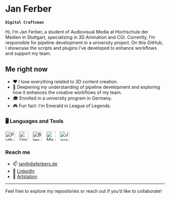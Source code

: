 # Jan Ferber

**`Digital Craftsman`**

Hi, I’m Jan Ferber, a student of Audiovisual Media at Hochschule der Medien in Stuttgart, specializing in 3D Animation and CGI. Currently, I’m responsible for pipeline development in a university project. On this GitHub, I showcase the scripts and plugins I’ve developed to enhance workflows and support my team.

## Me right now

- ♥️ I love everything related to 3D content creation.
- 🌱 Deepening my understanding of pipeline development and exploring how it enhances the creative workflows of my team.
- 🎓 Enrolled in a university program in Germany.
- 🎮 Fun fact: I'm Emerald in League of Legends.

### 🖥️ Languages and Tools 

<img align="left" alt="Python" width="30px" style="padding-right:10px;" src="https://cdn.jsdelivr.net/gh/devicons/devicon/icons/python/python-plain.svg" />
<img align="left" alt="Unreal" width="30px" style="padding-right:10px;" src="https://cdn.jsdelivr.net/gh/devicons/devicon@latest/icons/unrealengine/unrealengine-original.svg" />
<img align="left" alt="Blender" width="30px" style="padding-right:10px;" src="https://cdn.jsdelivr.net/gh/devicons/devicon@latest/icons/blender/blender-original.svg" />
<img align="left" alt="Maya" width="30px" style="padding-right:10px;" src="https://cdn.jsdelivr.net/gh/devicons/devicon@latest/icons/maya/maya-original.svg" />
<img align="left" alt="Java" width="30px" style="padding-right:10px;" src="https://cdn.jsdelivr.net/gh/devicons/devicon@latest/icons/java/java-original.svg" />
<br />

#

### Reach me

- 📫 jan@dieferbers.de
- 💼 [LinkedIn](https://www.linkedin.com/in/jan-ferber-0498a92bb/)
- 🎨 [Artstation](https://www.artstation.com/jan_29_07)

---

Feel free to explore my repositories or reach out if you’d like to collaborate!

